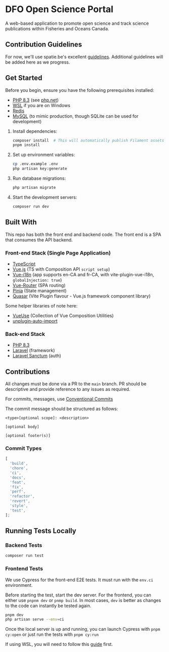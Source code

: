 # DFO Open Science Portal

A web-based application to promote open science and track science publications within Fisheries and Oceans Canada.

## Contribution Guidelines

For now, we'll use spatie.be's excellent [guidelines](https://spatie.be/guidelines).
Additional guidelines will be added here as we progress.

## Get Started

Before you begin, ensure you have the following prerequisites installed:

- [PHP 8.3](https://www.php.net/) (see [php.net](https://www.php.net/))
- [WSL](https://docs.microsoft.com/en-us/windows/wsl/install) if you are on Windows
- [Redis](https://redis.io/)
- [MySQL](https://www.mysql.com/) (to mimic production, though SQLite can be used for development)

1. Install dependencies:

   ```bash
   composer install  # This will automatically publish Filament assets
   pnpm install
   ```

2. Set up environment variables:

   ```bash
   cp .env.example .env
   php artisan key:generate
   ```

3. Run database migrations:

   ```bash
   php artisan migrate
   ```

4. Start the development servers:

   ```bash
   composer run dev
   ```

## Built With

This repo has both the front end and backend code. The front end is a SPA that consumes the API backend.

### Front-end Stack (Single Page Application)

- [TypeScript](https://www.typescriptlang.org/)
- [Vue.js](https://vuejs.org/) (TS with Composition API `script setup`)
- [Vue-i18n](https://vue-i18n.intlify.dev/) (app supports en-CA and fr-CA, with vite-plugin-vue-i18n, `globalInjection: true`)
- [Vue-Router](https://router.vuejs.org/) (SPA routing)
- [Pinia](https://pinia.vuejs.org/) (State management)
- [Quasar](https://quasar.dev/) (Vite Plugin flavour - Vue.js framework component library)

Some helper libraries of note here:

- [VueUse](https://vueuse.org/) (Collection of Vue Composition Utilities)
- [unplugin-auto-import](https://github.com/antfu/unplugin-auto-import)

### Back-end Stack

- [PHP 8.3](https://www.php.net/)
- [Laravel](https://laravel.com/) (framework)
- [Laravel Sanctum](https://laravel.com/docs/9.x/sanctum) (auth)

## Contributions

All changes must be done via a PR to the `main` branch. PR should be descriptive and provide
reference to any issues as required.

For commits, messages, use [Conventional Commits](https://www.conventionalcommits.org/en/v1.0.0/)

The commit message should be structured as follows:

```text
<type>[optional scope]: <description>

[optional body]

[optional footer(s)]
```

### Commit Types

```js
[
  'build',
  'chore',
  'ci',
  'docs',
  'feat',
  'fix',
  'perf',
  'refactor',
  'revert',
  'style',
  'test',
];
```

## Running Tests Locally

### Backend Tests

```sh
composer run test
```

### Frontend Tests

We use Cypress for the front-end E2E tests. It must run with the
`env.ci` environment.

Before starting the test, start the dev server. For the frontend,
you can either use `pnpnm dev` or `pnmp build`. In most cases, `dev`
is better as changes to the code can instantly be tested again.

```sh
pnpm dev
php artisan serve --env=ci
```

Once the local server is up and running, you can launch Cypress
with `pnpm cy:open` or just run the tests with `pnpm cy:run`

If using WSL, you will need to follow this [guide](https://learn.microsoft.com/en-us/windows/wsl/tutorials/gui-apps) first.
